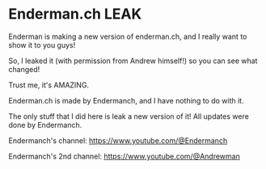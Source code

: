 # Enderman.ch LEAK

Enderman is making a new version of enderman.ch, and I really want to show it to you guys!

So, I leaked it (with permission from Andrew himself!) so you can see what changed!

Trust me, it's AMAZING.

Enderman.ch is made by Endermanch, and I have nothing to do with it.

The only stuff that I did here is leak a new version of it! 
All updates were done by Endermanch.

Endermanch's channel: https://www.youtube.com/@Endermanch

Endermanch's 2nd channel: https://www.youtube.com/@Andrewman
